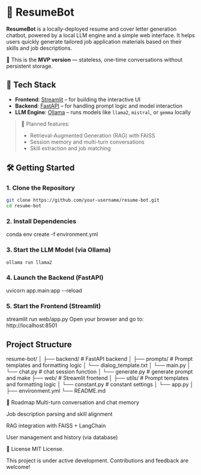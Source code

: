 # 📄 ResumeBot

**ResumeBot** is a locally-deployed resume and cover letter generation chatbot, powered by a local LLM engine and a simple web interface. It helps users quickly generate tailored job application materials based on their skills and job descriptions.

🚀 This is the **MVP version** — stateless, one-time conversations without persistent storage.

## 🔧 Tech Stack

- **Frontend**: [Streamlit](https://streamlit.io/) – for building the interactive UI
- **Backend**: [FastAPI](https://fastapi.tiangolo.com/) – for handling prompt logic and model interaction
- **LLM Engine**: [Ollama](https://ollama.com/) – runs models like `llama2`, `mistral`, or `gemma` locally

> 🧭 Planned features:
> - Retrieval-Augmented Generation (RAG) with FAISS
> - Session memory and multi-turn conversations
> - Skill extraction and job matching

## 🛠️ Getting Started

### 1. Clone the Repository

```bash
git clone https://github.com/your-username/resume-bot.git
cd resume-bot
```
### 2. Install Dependencies

conda env create -f environment.yml

### 3. Start the LLM Model (via Ollama)
    ollama run llama2

### 4. Launch the Backend (FastAPI)

uvicorn app.main:app --reload


### 5. Start the Frontend (Streamlit)
streamlit run web/app.py
Open your browser and go to: http://localhost:8501

## Project Structure

resume-bot/
│
├── backend/                  # FastAPI backend
│        ├── prompts/              # Prompt templates and formatting logic
│           └── dialog_template.txt
│   └── main.py
│   └── chat.py               # chat session function
│   └── generate.py           # generate prompt and make
├── web/                  # Streamlit frontend
│        ├── utils/              # Prompt templates and formatting logic
│               └── constant.py # constant settings
│   └── app.py
│
├── environment.yml
└── README.md

🚧 Roadmap
 Multi-turn conversation and chat memory

 Job description parsing and skill alignment

 RAG integration with FAISS + LangChain

 User management and history (via database)

📄 License
MIT License.

This project is under active development. Contributions and feedback are welcome!
